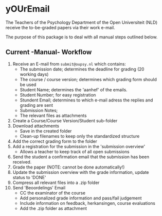 # yOUrEmail

The Teachers of the Psychology Department of the Open Universiteit (NLD) receive the to-be-graded papers via their work e-mail.

The purpose of this package is to deal with all manual steps outlined below.

## Current -Manual- Workflow

1. Receive an E-mail from `submit@oupsy.nl` which contains:
    * The submission date; determines the deadline for grading (20 working days)
    * The course / course version; determines which grading form should be used
    * Student Name; determines the 'aanhef' of the emails.
    * Student Number; for easy registration
    * Stundent Email; determines to which e-mail adress the replies and grading are sent
    * Submission Notes; 
    * The relevant files as attachments
1. Create a Course/Course Version/Student sub-folder
1. Download attachments
    * Save in the created folder
    * Clean-up filenames to keep only the standardized structure
1. Add the correct grading form to the folder
1. Add a registration for the submission in the 'submission overview'
    * Allows a teacher to keep track of all open submissions
1. Send the student a confirmation email that the submission has been received.
1. Grade the paper (NOTE: cannot be done automatically!)
1. Update the submission overview with the grade information, update status to 'DONE'
1. Compress all relevant files into a .zip folder
1. Send 'Beoordelings' Email
    * CC the examinator of the course
    * Add personalized grade information and pass/fail judgement
    * Include information on feedback, herkansingen, course evaluations
    * Add the .zip folder as attachment
